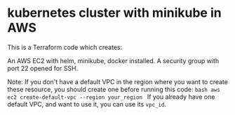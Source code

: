 # kubernetes cluster with minikube in AWS

This is a Terraform code which creates:

An AWS EC2 with helm, minikube, docker installed.
A security group with port 22 opened for SSH.


Note: 
    If you don't have a default VPC in the region where you want to create these 
    resource, you should create one before running this code:
    ```bash
    aws ec2 create-default-vpc --region your_region
    ```
    If you already have one default VPC, and want to use it, you can use its 
    `vpc_id`.

